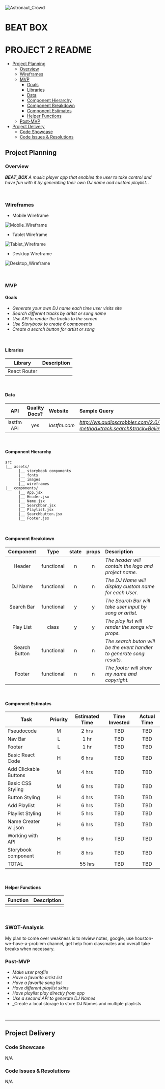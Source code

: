 ![Astronaut_Crowd](https://www.amny.com/wp-content/uploads/2019/12/Astronaut.jpg)


# BEAT BOX

# PROJECT 2 README <!-- omit in toc -->

- [Project Planning](#Project-Planning)
  - [Overview](#Overview)
  - [Wireframes](#Wireframes)
  - [MVP](#MVP)
    - [Goals](#Goals)
    - [Libraries](#Libraries)
    - [Data](#Data)
    - [Component Hierarchy](#Component-Hierarchy)
    - [Component Breakdown](#Component-Breakdown)
    - [Component Estimates](#Component-Estimates)
    - [Helper Functions](#Helper-Functions)
  - [Post-MVP](#Post-MVP)
- [Project Delivery](#Project-Delivery)
  - [Code Showcase](#Code-Showcase)
  - [Code Issues & Resolutions](#Code-Issues--Resolutions)

## Project Planning

### Overview

_**BEAT_BOX** A music player app that enables the user to take control and have fun with it by generating their own DJ name and custom playlist. ._

<br>

### Wireframes

- Mobile Wireframe

![Mobile_Wireframe](https://i.imgur.com/BqpT3m9.png)

- Tablet Wireframe

![Tablet_Wireframe](https://i.imgur.com/JNbusc2.png)

- Desktop Wireframe

![Desktop_Wireframe](https://i.imgur.com/Cibr4hg.png)



<br>

### MVP

#### Goals

- _Generate your own DJ name each time user visits site_
- _Search different tracks by aritst or song name_
- _Use API to render the tracks to the screen_
- _Use Storybook to create 6 components_
- _Create a search button for artist or song_

<br>

#### Libraries


|     Library      | Description                                |
| :--------------: | :----------------------------------------- |
|   React Router   |  |


<br>

#### Data


|    API     | Quality Docs? | Website       | Sample Query                            |
| :--------: | :-----------: | :------------ | :-------------------------------------- |
| lastfm API |      yes      | _lastfm.com_ | _http://ws.audioscrobbler.com/2.0/?method=track.search&track=Believe&api_key=9357323b21f3ac3a16289e7e62479e88&format=json_ |

<br>

#### Component Hierarchy

```
src
|__ assets/
      |__ storybook components
      |__ fonts
      |__ images
      |__ wireframes
|__ components/
      |__ App.jsx
      |__ Header.jsx
      |__ Name.jsx
      |__ Searchbar.jsx
      |__ Playlist.jsx
      |__ Searchbutton.jsx
      |__ Footer.jsx
```

<br>

#### Component Breakdown


|  Component   |    Type    | state | props | Description                                                      |
| :----------: | :--------: | :---: | :---: | :--------------------------------------------------------------- |
| Header        | functional |   n   |   n   | _The header will contain the logo and project name._               |
| DJ Name       | functional |   n   |   n   | _The DJ Name will display custom name for each User._       |
| Search Bar    | functional |   y   |   y   | _The Search Bar will take user input by song or artist._      |
| Play List     | class      |   y   |   y   | _The play list will render the songs via props._                 |
| Search Button | functional |   n   |   n   | _The search buton will be the event handler to generate song results._ |
| Footer        | functional |   n   |   n   | _The footer will show my name and copyright._ |
 
<br>

#### Component Estimates


| Task                | Priority | Estimated Time | Time Invested | Actual Time |
| ------------------- | :------: | :------------: | :-----------: | :---------: |
| Pseudocode          |    M     |     2 hrs      |     TBD       |     TBD     |
| Nav Bar             |    L     |     1 hr       |     TBD       |     TBD     |
| Footer              |    L     |     1 hr       |     TBD       |     TBD     |
| Basic React Code    |    H     |     6 hrs      |     TBD       |     TBD     |
| Add Clickable Buttons |  M     |     4 hrs      |     TBD       |     TBD     |
| Basic CSS Styling   |    M     |     6 hrs      |     TBD       |     TBD     |
| Button Styling      |    H     |     4 hrs      |     TBD       |     TBD     |
| Add Playlist        |    H     |     6 hrs      |     TBD       |     TBD     |
| Playlist Styling    |    H     |     5 hrs      |     TBD       |     TBD     |
| Name Creater w .json|    H     |     6 hrs      |     TBD       |     TBD     |
| Working with API    |    H     |     6 hrs      |     TBD       |     TBD     |
| Storybook component |    H     |     8 hrs      |     TBD       |     TBD     |
| TOTAL               |          |     55 hrs     |     TBD       |     TBD     |

<br>

#### Helper Functions


|  Function  | Description                                |
| :--------: | :----------------------------------------- |
|            |                                            |

<br>

### SWOT-Analysis

My plan to come over weakness is to review notes, google, use houston-we-have-a-problem channel, get help from classmates and overall take breaks when necessary.

### Post-MVP

- _Make user profile_
- _Have a favorite artist list_
- _Have a favorite song list_
- _Have different playlist skins_
- _Have playlist play directly from app_
- _Use a second API to generate DJ Names_
- _Create a local storage to store DJ Names and multiple playlists



<br>

***

## Project Delivery

### Code Showcase

N/A

### Code Issues & Resolutions

N/A
